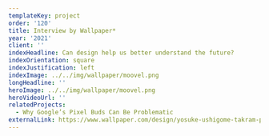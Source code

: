 ```yaml
---
templateKey: project
order: '120'
title: Interview by Wallpaper*
year: '2021'
client: ''
indexHeadline: Can design help us better understand the future?
indexOrientation: square
indexJustification: left
indexImage: ../../img/wallpaper/moovel.png
longHeadline: ''
heroImage: ../../img/wallpaper/moovel.png
heroVideoUrl: ''
relatedProjects:
  - Why Google’s Pixel Buds Can Be Problematic
externalLink: https://www.wallpaper.com/design/yosuke-ushigome-takram-profile
---
```


